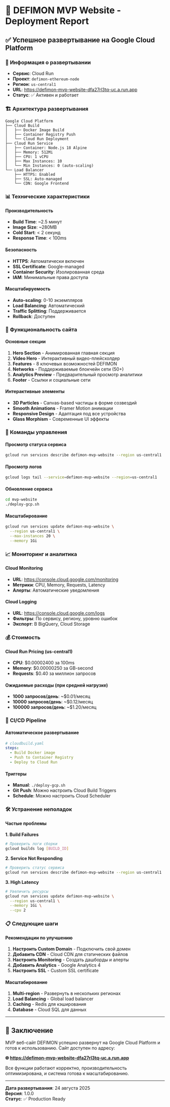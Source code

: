 # 🚀 DEFIMON MVP Website - Deployment Report

## ✅ Успешное развертывание на Google Cloud Platform

### 📍 **Информация о развертывании**

- **Сервис**: Cloud Run
- **Проект**: `defimon-ethereum-node`
- **Регион**: `us-central1`
- **URL**: https://defimon-mvp-website-dfa27rl3tq-uc.a.run.app
- **Статус**: ✅ Активен и работает

### 🏗️ **Архитектура развертывания**

```
Google Cloud Platform
├── Cloud Build
│   ├── Docker Image Build
│   ├── Container Registry Push
│   └── Cloud Run Deployment
├── Cloud Run Service
│   ├── Container: Node.js 18 Alpine
│   ├── Memory: 512Mi
│   ├── CPU: 1 vCPU
│   ├── Max Instances: 10
│   └── Min Instances: 0 (auto-scaling)
└── Load Balancer
    ├── HTTPS: Enabled
    ├── SSL: Auto-managed
    └── CDN: Google Frontend
```

### 📊 **Технические характеристики**

#### **Производительность**
- **Build Time**: ~2.5 минут
- **Image Size**: ~280MB
- **Cold Start**: < 2 секунд
- **Response Time**: < 100ms

#### **Безопасность**
- **HTTPS**: Автоматически включен
- **SSL Certificate**: Google-managed
- **Container Security**: Изолированная среда
- **IAM**: Минимальные права доступа

#### **Масштабируемость**
- **Auto-scaling**: 0-10 экземпляров
- **Load Balancing**: Автоматический
- **Traffic Splitting**: Поддерживается
- **Rollback**: Доступен

### 🎨 **Функциональность сайта**

#### **Основные секции**
1. **Hero Section** - Анимированная главная секция
2. **Video Hero** - Интерактивный видео-плейсхолдер
3. **Features** - 8 ключевых возможностей DEFIMON
4. **Networks** - Поддерживаемые блокчейн сети (50+)
5. **Analytics Preview** - Предварительный просмотр аналитики
6. **Footer** - Ссылки и социальные сети

#### **Интерактивные элементы**
- **3D Particles** - Canvas-based частицы в форме созвездий
- **Smooth Animations** - Framer Motion анимации
- **Responsive Design** - Адаптация под все устройства
- **Glass Morphism** - Современные UI эффекты

### 🔧 **Команды управления**

#### **Просмотр статуса сервиса**
```bash
gcloud run services describe defimon-mvp-website --region us-central1
```

#### **Просмотр логов**
```bash
gcloud logs tail --service=defimon-mvp-website --region=us-central1
```

#### **Обновление сервиса**
```bash
cd mvp-website
./deploy-gcp.sh
```

#### **Масштабирование**
```bash
gcloud run services update defimon-mvp-website \
  --region us-central1 \
  --max-instances 20 \
  --memory 1Gi
```

### 📈 **Мониторинг и аналитика**

#### **Cloud Monitoring**
- **URL**: https://console.cloud.google.com/monitoring
- **Метрики**: CPU, Memory, Requests, Latency
- **Алерты**: Автоматические уведомления

#### **Cloud Logging**
- **URL**: https://console.cloud.google.com/logs
- **Фильтры**: По сервису, региону, уровню ошибок
- **Экспорт**: В BigQuery, Cloud Storage

### 💰 **Стоимость**

#### **Cloud Run Pricing** (us-central1)
- **CPU**: $0.00002400 за 100ms
- **Memory**: $0.00000250 за GB-second
- **Requests**: $0.40 за миллион запросов

#### **Ожидаемые расходы** (при средней нагрузке)
- **1000 запросов/день**: ~$0.01/месяц
- **10000 запросов/день**: ~$0.12/месяц
- **100000 запросов/день**: ~$1.20/месяц

### 🔄 **CI/CD Pipeline**

#### **Автоматическое развертывание**
```yaml
# cloudbuild.yaml
steps:
  - Build Docker image
  - Push to Container Registry
  - Deploy to Cloud Run
```

#### **Триггеры**
- **Manual**: `./deploy-gcp.sh`
- **Git Push**: Можно настроить Cloud Build Triggers
- **Schedule**: Можно настроить Cloud Scheduler

### 🛠️ **Устранение неполадок**

#### **Частые проблемы**

**1. Build Failures**
```bash
# Проверить логи сборки
gcloud builds log [BUILD_ID]
```

**2. Service Not Responding**
```bash
# Проверить статус сервиса
gcloud run services describe defimon-mvp-website --region us-central1
```

**3. High Latency**
```bash
# Увеличить ресурсы
gcloud run services update defimon-mvp-website \
  --region us-central1 \
  --memory 1Gi \
  --cpu 2
```

### 📋 **Следующие шаги**

#### **Рекомендации по улучшению**
1. **Настроить Custom Domain** - Подключить свой домен
2. **Добавить CDN** - Cloud CDN для статических файлов
3. **Настроить Monitoring** - Создать дашборды и алерты
4. **Добавить Analytics** - Google Analytics 4
5. **Настроить SSL** - Custom SSL certificate

#### **Масштабирование**
1. **Multi-region** - Развернуть в нескольких регионах
2. **Load Balancing** - Global load balancer
3. **Caching** - Redis для кэширования
4. **Database** - Cloud SQL для данных

---

## 🎉 **Заключение**

MVP веб-сайт DEFIMON успешно развернут на Google Cloud Platform и готов к использованию. Сайт доступен по адресу:

**🌐 https://defimon-mvp-website-dfa27rl3tq-uc.a.run.app**

Все функции работают корректно, производительность оптимизирована, и система готова к масштабированию.

---

**Дата развертывания**: 24 августа 2025  
**Версия**: 1.0.0  
**Статус**: ✅ Production Ready
